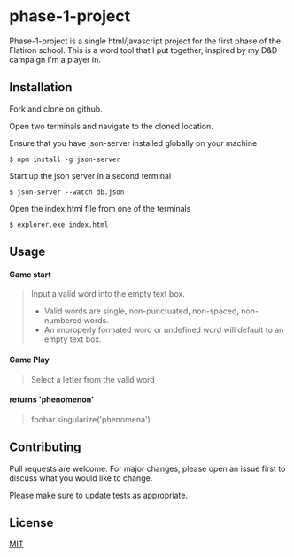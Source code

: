 # phase-1-project

Phase-1-project is a single html/javascript project for the first phase of the Flatiron school.
This is a word tool that I put together, inspired by my D&D campaign I'm a player in.

## Installation

Fork and clone on github.

Open two terminals and navigate to the cloned location.

Ensure that you have json-server installed globally on your machine
```
$ npm install -g json-server
```

Start up the json server in a second terminal
```
$ json-server --watch db.json
```

Open the index.html file from one of the terminals
```
$ explorer.exe index.html
```


## Usage

#### Game start
> Input a valid word into the empty text box.
> - Valid words are single, non-punctuated, non-spaced, non-numbered words.
> - An improperly formated word or undefined word will default to an empty text box.
> 
#### Game Play
> Select a letter from the valid word 
> 
#### returns 'phenomenon'
> foobar.singularize('phenomena')


## Contributing

Pull requests are welcome. For major changes, please open an issue first
to discuss what you would like to change.

Please make sure to update tests as appropriate.

## License

[MIT](https://choosealicense.com/licenses/mit/)
